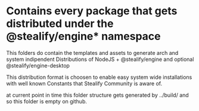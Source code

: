 # Contains every package that gets distributed under the @stealify/engine* namespace
This folders do contain the templates and assets to generate arch and system indipendent Distributions of NodeJS + @stealify/engine and optional @stealify/engine-desktop

This distribution format is choosen to enable easy system wide installations with well known Constants that Stealify Community is aware of.

at current point in time this folder structure gets generated by ../build/ and so this folder is empty on github.
